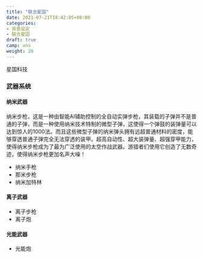 ```yaml
---
title: "联合星国"
date: 2021-07-21T18:42:05+08:00
categories:
- 背景设定
- 联合星国
draft: true
camp: uns
weight: 20
---
```


星国科技

### 武器系统

#### 纳米武器

纳米步枪，这是一种由智能AI辅助控制的全自动实弹步枪，其装载的子弹并不是普通的子弹，而是一种使用纳米技术特制的微型子弹，这使得一个弹鼓的装弹量可以达到惊人的1000法。而且这些微型子弹的纳米弹头拥有远超普通材料的密度，能够穿透普通子弹完全无法穿透的装甲。超高自动性、超大装弹量、超强穿甲能力，使得纳米步枪成为了最为广泛使用的太空作战武器。游猎者们使用它创造了无数奇迹，使得纳米步枪更加名声大噪！

- 纳米手枪
- 那米步枪
- 纳米加特林

#### 离子武器

- 离子步枪
- 离子炮

#### 光能武器

- 光能炮





